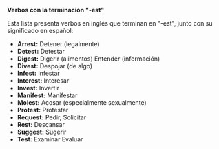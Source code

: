 

**Verbos con la terminación "-est"**

Esta lista presenta verbos en inglés que terminan en "-est", junto con su significado en español:

*   **Arrest:** Detener (legalmente)
*   **Detest:** Detestar
*   **Digest:** Digerir (alimentos)   Entender (información)
*   **Divest:** Despojar (de algo)
*   **Infest:** Infestar
*   **Interest:** Interesar
*   **Invest:** Invertir
*   **Manifest:** Manifestar
*   **Molest:** Acosar (especialmente sexualmente)
*   **Protest:** Protestar
*   **Request:** Pedir, Solicitar
*   **Rest:** Descansar
*   **Suggest:** Sugerir
*   **Test:** Examinar   Evaluar

